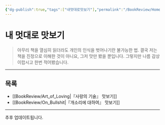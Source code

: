 ```yaml
---
{"dg-publish":true,"tags":["내멋대로맛보기"],"permalink":"/BookReview/Home/","dgPassFrontmatter":true,"created":"2024-02-08T15:27:29.404+09:00","updated":"2024-07-22T23:26:29.195+09:00"}
---
```



# 내 멋대로 맛보기

> 아무리 책을 열심히 읽더라도 개인의 인식을 벗어나기란 불가능한 법.
> 결국 저는 책을 진정으로 이해한 것이 아니요, 그저 맛만 봤을 뿐입니다.
> 그렇지만 나름 감상이랍시고 한번 적어봤습니다.
---

## 목록

+ [[BookReview/Art_of_Loving\|『사랑의 기술』 맛보기]]
+ [[BookReview/On_Bullshit\|『개소리에 대하여』 맛보기]]


---

추후 업데이트됩니다.